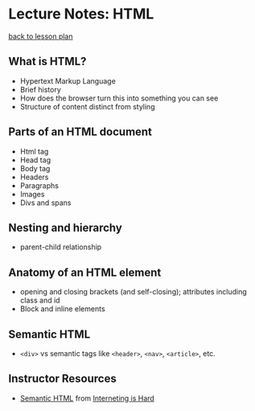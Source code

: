# Lecture Notes: HTML

[back to lesson plan](./lesson.md)

## What is HTML?

- Hypertext Markup Language
- Brief history
- How does the browser turn this into something you can see
- Structure of content distinct from styling

## Parts of an HTML document

- Html tag
- Head tag
- Body tag
- Headers
- Paragraphs
- Images
- Divs and spans

## Nesting and hierarchy

- parent-child relationship

## Anatomy of an HTML element

- opening and closing brackets (and self-closing); attributes including class and id
- Block and inline elements

## Semantic HTML

- `<div>` vs semantic tags like `<header>`, `<nav>`, `<article>`, etc.

## Instructor Resources

- [Semantic HTML](https://internetingishard.com/html-and-css/semantic-html/) from [Interneting is Hard](https://internetingishard.com/)
